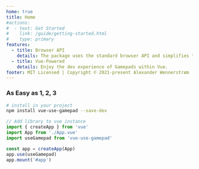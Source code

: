 ```yaml
---
home: true
title: Home
#actions:
#  - text: Get Started
#    link: /guide/getting-started.html
#    type: primary
features:
  - title: Browser API
    details: The package uses the standard browser API and simplifies the process of using it with Vue
  - title: Vue-Powered
    details: Enjoy the dev experience of Gamepads within Vue.
footer: MIT Licensed | Copyright © 2021-present Alexander Wennerstrøm
---
```


<GamepadDiscover>
  <template v-slot="{gamepads}">
    <div
      v-for="(gamepad, index) in gamepads"
      :key="index"
    >
      <controller :gamepad="gamepad" />
      <br />
      {{ gamepad.id }} - {{gamepad.mapping}}
      <br />
    </div>
  </template>
  <template v-slot:no-gamepads>
    <h4 style="text-align:center;background-color:var(--c-brand);color:var(--c-bg);padding:15px;">Press any key on a gamepad to connect it</h4>
  </template>
</GamepadDiscover>

### As Easy as 1, 2, 3

<CodeGroup>
  <CodeGroupItem title="NPM">
  
```bash
# install in your project
npm install vue-use-gamepad --save-dev
```

  </CodeGroupItem>
</CodeGroup>

<CodeGroup>
  <CodeGroupItem title="ts">
  
```ts
// Add library to vue instance
import { createApp } from 'vue'
import App from './App.vue'
import useGamepad from 'vue-use-gamepad'

const app = createApp(App)
app.use(useGamepad)
app.mount('#app')
```

  </CodeGroupItem>
</CodeGroup>
